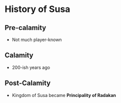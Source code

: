 # History of Susa
## Pre-calamity
- Not much player-known
## Calamity
- 200-ish years ago
## Post-Calamity
- Kingdom of Susa became **Principality of Radakan**
